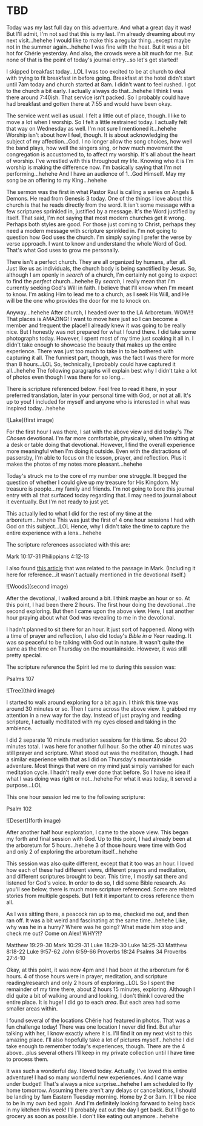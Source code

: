 # TBD

Today was my last full day on this adventure. And what a great day it was! But I'll admit, I'm not sad that this is my last. I'm already dreaming about my next visit...hehehe I would like to make this a regular thing...except maybe not in the summer again...hehehe I was fine with the heat. But it was a bit hot for Chérie yesterday. And also, the crowds were a bit much for me. But none of that is the point of today's journal entry...so let's get started!

I skipped breakfast today...LOL I was too excited to be at church to deal with trying to fit breakfast in before going. Breakfast at the hotel didn't start until 7am today and church started at 8am. I didn't want to feel rushed. I got to the church a bit early. I actually always do that...hehehe I think I was there around 7:40ish. That service isn't packed. So I probably could have had breakfast and gotten there at 7:55 and would have been okay.

The service went well as usual. I felt a little out of place, though. I like to move a lot when I worship. So I felt a little restrained today. I actually felt that way on Wednesday as well. I'm not sure I mentioned it...hehehe Worship isn't about how I feel, though. It is about acknowledging the subject of my affection...God. I no longer allow the song choices, how well the band plays, how well the singers sing, or how much movement the congregation is accustomed to, to affect my worship. It's all about the heart of worship. I've wrestled with this throughout my life. Knowing who it is I'm worship is making the difference now. I'm basically saying that I'm not performing...hehehe And I have an audience of 1...God Himself. May my song be an offering to my King...hehehe

The sermon was the first in what Pastor Raul is calling a series on Angels & Demons. He read from Genesis 3 today. One of the things I love about this church is that he reads directly from the word. It isn't some message with a few scriptures sprinkled in, justified by a message. It's the Word justified by itself. That said, I'm not saying that most modern churches get it wrong. Perhaps both styles are good. For those just coming to Christ, perhaps they need a modern message with scripture sprinkled in. I'm not going to question how God uses the church. I'm simply saying I prefer the verse by verse approach. I want to know and understand the whole Word of God. That's what God uses to grow me personally.

There isn't a perfect church. They are all organized by humans, after all. Just like us as individuals, the church body is being sanctified by Jesus. So, although I am openly in *search* of a church, I'm certainly not going to expect to find the *perfect* church...hehehe By *search*, I really mean that I'm currently seeking God's Will in faith. I believe that I'll know when I'm meant to know. I'm asking Him to lead me to a church, as I seek His Will, and He will be the one who provides the door for me to knock on.

Anyway...hehehe After church, I headed over to the LA Arboretum. WOW!!! That places is AMAZING! I want to move here just so I can become a member and frequent the place! I already knew it was going to be really nice. But I honestly was not prepared for what I found there. I did take some photographs today. However, I spent most of my time just soaking it all in. I didn't take enough to showcase the beauty that makes up the entire experience. There was just too much to take in to be bothered with capturing it all. The funniest part, though, was the fact I was there for more than 8 hours...LOL So, technically, I probably could have captured it all...hehehe The following paragraphs will explain best why I didn't take a lot of photos even though I was there for so long...

There is scripture referenced below. Feel free to read it here, in your preferred translation, later in your personal time with God, or not at all. It's up to you! I included for myself and anyone who is interested in what was inspired today...hehehe

![Lake](first image)

For the first hour I was there, I sat with the above view and did today's *The Chosen* devotional. I'm far more comfortable, physically, when I'm sitting at a desk or table doing that devotional. However, I find the overall experience more meaningful when I'm doing it outside. Even with the distractions of passersby, I'm able to focus on the lesson, prayer, and reflection. Plus it makes the photos of my notes more pleasant...hehehe

Today's struck me to the core of my number one struggle. It begged the question of whether I could give up my treasure for His Kingdom. My treasure is people...my family and friends. I'm not going to bore this journal entry with all that surfaced today regarding that. I may need to journal about it eventually. But I'm not ready to just yet.

This actually led to what I did for the rest of my time at the arboretum...hehehe This was just the first of 4 one hour sessions I had with God on this subject...LOL Hence, why I didn't take the time to capture the entire experience with a lens...hehehe

The scripture references associated with this are:

Mark 10:17-31
Philippians 4:12-13

I also found [this article](https://www.gotquestions.org/camel-eye-needle.html) that was related to the passage in Mark. (Including it here for reference...it wasn't actually mentioned in the devotional itself.)

![Woods](second image)

After the devotional, I walked around a bit. I think maybe an hour or so. At this point, I had been there 2 hours. The first hour doing the devotional...the second exploring. But then I came upon the above view. Here, I sat another hour praying about what God was revealing to me in the devotional.

I hadn't planned to sit there for an hour. It just sort of happened. Along with a time of prayer and reflection, I also did today's *Bible in a Year* reading. It was so peaceful to be talking with God out in nature. It wasn't quite the same as the time on Thursday on the mountainside. However, it was still pretty special.

The scripture reference the Spirit led me to during this session was:

Psalms 107

![Tree](third image)

I started to walk around exploring for a bit again. I think this time was around 30 minutes or so. Then I came across the above view. It grabbed my attention in a new way for the day. Instead of just praying and reading scripture, I actually meditated with my eyes closed and taking in the ambience.

I did 2 separate 10 minute meditation sessions for this time. So about 20 minutes total. I was here for another full hour. So the other 40 minutes was still prayer and scripture. What stood out was the meditation, though. I had a similar experience with that as I did on Thursday's mountainside adventure. Most things that were on my mind just simply vanished for each meditation cycle. I hadn't really ever done that before. So I have no idea if what I was doing was right or not...hehehe For what it was today, it served a purpose...LOL

This one hour session led me to the following scripture:

Psalm 102

![Desert](forth image)

After another half hour exploration, I came to the above view. This began my forth and final session with God. Up to this point, I had already been at the arboretum for 5 hours...hehehe 3 of those hours were time with God and only 2 of exploring the arboretum itself...hehehe

This session was also quite different, except that it too was an hour. I loved how each of these had different views, different prayers and meditation, and different scriptures brought to bear. This time, I mostly sat there and listened for God's voice. In order to do so, I did some Bible research. As you'll see below, there is much more scripture referenced. Some are related stories from multiple gospels. But I felt it important to cross reference them all.

As I was sitting there, a peacock ran up to me, checked me out, and then ran off. It was a bit weird and fascinating at the same time...hehehe Like, why was he in a hurry? Where was he going? What made him stop and check me out? Come on Alex! WHY?!?

Matthew 19:29-30
Mark 10:29-31
Luke 18:29-30
Luke 14:25-33
Matthew 8:18-22
Luke 9:57-62
John 6:59-66
Proverbs 18:24
Psalms 34
Proverbs 27:4-10

Okay, at this point, it was now 4pm and I had been at the arboretum for 6 hours. 4 of those hours were in prayer, meditation, and scripture reading/research and only 2 hours of exploring...LOL So I spent the remainder of my time there, about 2 hours 15 minutes, exploring. Although I did quite a bit of walking around and looking, I don't think I covered the entire place. It is huge! I did go to each *area*. But each area had some smaller areas within.

I found several of the locations Chérie had featured in photos. That was a fun challenge today! There was one location I never did find. But after talking with her, I know exactly where it is. I'll find it on my next visit to this amazing place. I'll also hopefully take a lot of pictures myself...hehehe I did take enough to remember today's experiences, though. There are the 4 above...plus several others I'll keep in my private collection until I have time to process them.

It was such a wonderful day. I loved today. Actually, I've loved this entire adventure! I had so many wonderful new experiences. And I came way under budget! That's always a nice surprise...hehehe I am scheduled to fly home tomorrow. Assuming there aren't any delays or cancellations, I should be landing by 1am Eastern Tuesday morning. Home by 2 or 3am. It'll be nice to be in my own bed again. And I'm definitely looking forward to being back in my kitchen this week! I'll probably eat out the day I get back. But I'll go to grocery as soon as possible. I don't like eating out anymore...hehehe